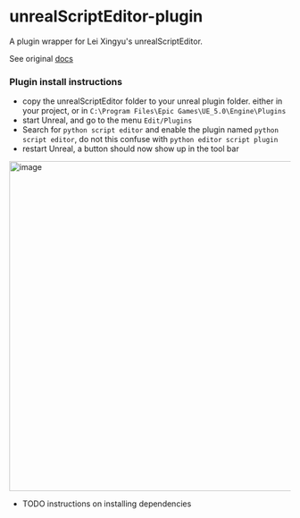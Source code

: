 # unrealScriptEditor-plugin
A plugin wrapper for Lei Xingyu's unrealScriptEditor.

See original [docs](UnrealScriptEditor/Content/Python/unrealScriptEditor/README.md)

### Plugin install instructions
- copy the unrealScriptEditor folder to your unreal plugin folder. either in your project, or in `C:\Program Files\Epic Games\UE_5.0\Engine\Plugins`
- start Unreal, and go to the menu `Edit/Plugins`
- Search for `python script editor` and enable the plugin named `python script editor`, do not this confuse with `python editor script plugin`
- restart Unreal, a button should now show up in the tool bar
<img width="590" alt="image" src="https://user-images.githubusercontent.com/3758308/232469631-7b457d0c-3f18-409c-b725-8f8d1cb0de01.png">

- TODO instructions on installing dependencies
